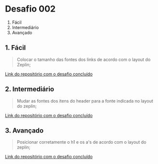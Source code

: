 # Desafio 002

1. Fácil
2. Intermediário 
3. Avançado



## 1. Fácil
> Colocar o tamanho das fontes dos links de acordo com o layout do Zeplin; 

[Link do repositório com o desafio concluído](https://github.com/StefanyVasc/loja-fone/commit/b68499d07f25ba2cfdb24ed5a1677ba36855ff3f)

## 2. Intermediário
> Mudar as fontes dos itens do header para a fonte indicada no layout do zeplin;

[Link do repositório com o desafio concluído](https://github.com/StefanyVasc/loja-fone/commit/248a077b7740e49410be88ef4d07bace8e160fa3)

## 3. Avançado
> Posicionar corretamente o h1 e os a's de acordo com o layout do zeplin; 

[Link do repositório com o desafio concluído](https://github.com/StefanyVasc/loja-fone/commit/a1d7c872c68cba183003b53d49144ad5f6dfd4a2)
